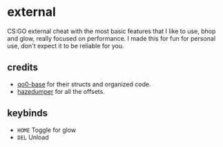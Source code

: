 # external
 
 CS:GO external cheat with the most basic features that I like to use, bhop and glow, really focused on performance.
 I made this for fun for personal use, don't expect it to be reliable for you.

## credits

- [qo0-base](https://github.com/rollraw/qo0-base) for their structs and organized code.
- [hazedumper](https://github.com/frk1/hazedumper) for all the offsets.

## keybinds

- `HOME` Toggle for glow
- `DEL` Unload

